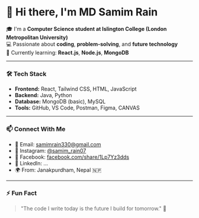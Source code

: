 # 👋 Hi there, I'm MD Samim Rain

🎓 I'm a **Computer Science student at Islington College (London Metropolitan University)**  
💻 Passionate about **coding**, **problem-solving**, and **future technology**  
🚀 Currently learning: **React.js**, **Node.js**, **MongoDB**

---

### 🛠️ Tech Stack 
- **Frontend:** React, Tailwind CSS, HTML, JavaScript
- **Backend:** Java, Python
- **Database:** MongoDB (basic), MySQL 
- **Tools:** GitHub, VS Code, Postman, Figma, CANVAS 

---

### 📫 Connect With Me
- 📧 Email: [samimrain330@gmail.com](mailto:samimrain330@gmail.com)
- 📸 Instagram: [@samim_rain07](https://www.instagram.com/samim_rain07/?__pwa=1)
- 👤 Facebook: [facebook.com/share/1Lp7Yz3dds](https://www.facebook.com/samimrain007)
- 💼 LinkedIn: ...
- 🌍 From: Janakpurdham, Nepal 🇳🇵

---

### ⚡ Fun Fact
> "The code I write today is the future I build for tomorrow." 🌟
